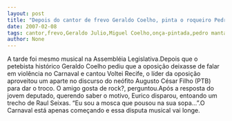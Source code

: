```yaml
---
layout: post
title: "Depois do cantor de frevo Geraldo Coelho, pinta o roqueiro Pedro Eurico na tribuna"
date: 2007-02-08
tags: cantor,frevo,Geraldo Julio,Miguel Coelho,onça-pintada,pedro manta,tribunal
author: None
---
```

A tarde foi mesmo musical na Assembléia Legislativa.Depois que o petebista histórico Geraldo Coelho pediu que a oposição deixasse de falar em violência no Carnaval e cantou Voltei Recife, o líder da oposição aproveitou um aparte no discurso do neófito Augusto César Filho (PTB) para dar o troco.
O amigo gosta de rock?, perguntou.Após a resposta do jovem deputado, querendo saber o motivo, Eurico disparou, entoando um trecho de Raul Seixas.
“Eu sou a&nbsp;mosca que pousou na sua sopa...”.O Carnaval está apenas começando e essa disputa musical vai longe. 